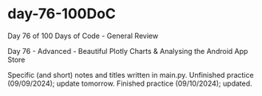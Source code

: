 # day-76-100DoC
Day 76 of 100 Days of Code - General Review

Day 76 - Advanced - Beautiful Plotly Charts & Analysing the Android App Store

Specific (and short) notes and titles written in main.py.
  Unfinished practice (09/09/2024); update tomorrow.
    Finished practice (09/10/2024); updated.
